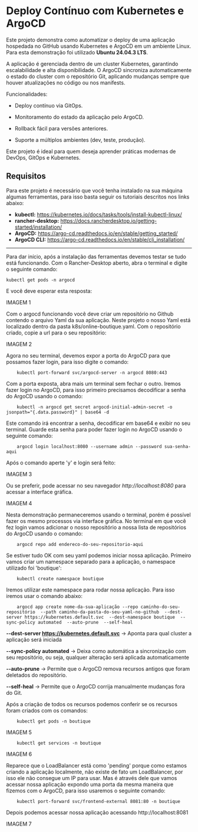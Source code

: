 # Deploy Contínuo com Kubernetes e ArgoCD

Este projeto demonstra como automatizar o deploy de uma aplicação hospedada no GitHub usando Kubernetes e ArgoCD em um ambiente Linux. Para esta demonstração foi utilizado **Ubuntu 24.04.3 LTS**.

A aplicação é gerenciada dentro de um cluster Kubernetes, garantindo escalabilidade e alta disponibilidade. O ArgoCD sincroniza automaticamente o estado do cluster com o repositório Git, aplicando mudanças sempre que houver atualizações no código ou nos manifests.

Funcionalidades:

- Deploy contínuo via GitOps.

- Monitoramento do estado da aplicação pelo ArgoCD.

- Rollback fácil para versões anteriores.

- Suporte a múltiplos ambientes (dev, teste, produção).

Este projeto é ideal para quem deseja aprender práticas modernas de DevOps, GitOps e Kubernetes.


## Requisitos

Para este projeto é necessário que você tenha instalado na sua máquina algumas ferramentas, para isso basta seguir os tutoriais descritos nos links abaixo:

- **kubectl:** <a>https://kubernetes.io/docs/tasks/tools/install-kubectl-linux/</a>
- **rancher-desktop:** <a>https://docs.rancherdesktop.io/getting-started/installation/</a>
- **ArgoCD:** <a>https://argo-cd.readthedocs.io/en/stable/getting_started/</a>
- **ArgoCD CLI:** <a>https://argo-cd.readthedocs.io/en/stable/cli_installation/</a>


***

Para dar início, após a instalação das ferramentas devemos testar se tudo está funcionando. Com o Rancher-Desktop aberto, abra o terminal e digite o seguinte comando:

    kubectl get pods -n argocd

E você deve esperar esta resposta:

IMAGEM 1

Com o argocd funcionando você deve criar um repositório no Github contendo o arquivo Yaml da sua aplicação. Neste projeto o nosso Yaml está localizado dentro da pasta k8s/online-boutique.yaml.
Com o repositório criado, copie a url para o seu repositório:

IMAGEM 2

Agora no seu terminal, devemos expor a porta do ArgoCD para que possamos fazer login, para isso digite o comando:

        kubectl port-forward svc/argocd-server -n argocd 8080:443

Com a porta exposta, abra mais um terminal sem fechar o outro. Iremos fazer login no ArgoCD, para isso primeiro precisamos decodificar a senha do ArgoCD usando o comando:

        kubectl -n argocd get secret argocd-initial-admin-secret -o jsonpath="{.data.password}" | base64 -d

Este comando irá encontrar a senha, decodificar em base64 e exibir no seu terminal. Guarde esta senha para poder fazer login no ArgoCD usando o seguinte comando:

        argocd login localhost:8080 --username admin --password sua-senha-aqui

Após o comando aperte 'y' e login será feito:

IMAGEM 3

Ou se preferir, pode acessar no seu navegador *http://localhost:8080* para acessar a interface gráfica.

IMAGEM 4

Nesta demonstração permaneceremos usando o terminal, porém é possível fazer os mesmo processos via interface gráfica.
No terminal em que você fez login vamos adicionar o nosso repositório a nossa lista de repositórios do ArgoCD usando o comando:

        argocd repo add endereco-do-seu-repositorio-aqui

Se estiver tudo OK com seu yaml podemos iniciar nossa aplicação. Primeiro vamos criar um namespace separado para a aplicação, o namespace utilizado foi 'boutique':

        kubectl create namespace boutique

Iremos utilizar este namespace para rodar nossa aplicação. Para isso iremos usar o comando abaixo:

        argocd app create nome-da-sua-aplicação --repo caminho-do-seu-repositório  --path caminho-da-pasta-do-seu-yaml-no-github  --dest-server https://kubernetes.default.svc  --dest-namespace boutique  --sync-policy automated  --auto-prune  --self-heal
        
**--dest-server https://kubernetes.default.svc** -> Aponta para qual cluster a aplicação será iniciada 

**--sync-policy automated** -> Deixa como automática a sincronização com seu repositório, ou seja, qualquer alteração será aplicada automaticamente

**--auto-prune** -> Permite que o ArgoCD remova recursos antigos que foram deletados do repositório.

**--self-heal** -> Permite que o ArgoCD corrija manualmente mudanças fora do Git.

Após a criação de todos os recursos podemos conferir se os recursos foram criados com os comandos:

        kubectl get pods -n boutique

IMAGEM 5

        kubectl get services -n boutique

IMAGEM 6
        
Reparece que o LoadBalancer está como 'pending' porque como estamos criando a aplicação localmente, não existe de fato um LoadBalancer, por isso ele não consegue um IP para usar. Mas é através dele que vamos acessar nossa aplicação expondo uma porta da mesma maneira que fizemos com o ArgoCD, para isso usaremos o seguinte comando:

        kubectl port-forward svc/frontend-external 8081:80 -n boutique

Depois podemos acessar nossa aplicação acessando http://localhost:8081

IMAGEM 7

